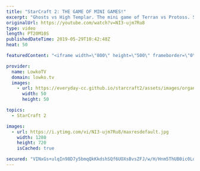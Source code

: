 ```yaml
---
title: "StarCraft 2: THE GAME OF MINI GAMES!"
excerpt: "Ghosts vs High Templar. The mini game of Terran vs Protoss. Subscribe for more videos: http://lowko.tv/youtube More StarCraft 2: https://youtu.be/QY1-jE2wBk4  In this professional match of Protoss vs Terran between Stats and INnoVation I cast a game on Turbo Cruise '84. One of the new maps in StarCraft"
originalUrl: https://youtube.com/watch?v=NI3-ujm7Ru8
type: video
length: PT20M10S
publishedDateTime: 2019-05-29T10:42:48Z
heat: 50

featuredContent: "<iframe width=\"800\" height=\"500\" frameborder=\"0\" src=\"https://www.youtube.com/embed/NI3-ujm7Ru8\" allow=\"accelerometer; autoplay; encrypted-media; gyroscope; picture-in-picture\" allowfullscreen></iframe>"

provider:
  name: LowkoTV
  domain: lowko.tv
  images:
    - url: https://everyday-cc.github.io/starcraft2/assets/images/organizations/lowko.tv-50x50.jpg
      width: 50
      height: 50

topics:
  - StarCraft 2

images:
  - url: https://i.ytimg.com/vi/NI3-ujm7Ru8/maxresdefault.jpg
    width: 1280
    height: 720
    isCached: true

secured: "VINxGs+ulqIn98D7y5bmqQkKkdshSQf6UOXsBvsZFJ/w/H/Hnm5ThUB0ic0LdjxodbmTdKM5I45wKhDhbrp6sVZQM/rAlZ9rCw9sB4Zcde6bjEJyFxqlTqiUca25zGkBg1i7J2FSuPs6BjT5cRordMnF7c1B8trarVgCiLoMjf9QjYJDoKDtbjxllBASB49G74EttrQtF1CfD6vTIS8XFbZ+ntWQkHOk5KO8JbUEgnkmrTxI7Hn/NA+xQjRcd0IJ5rARuhBj7/TWGdNGENLSgj2qD4B2ESBsw3oMy/re8oOGMdo8UBEnJkmwv82xtUk79Q9MCnaHinVjKc/s0lw1RkeiX6fivjlpiXPvX2oB9g05CJ4NPFtc5sF36KQyWtYudKPUdPcDaulgRVbYJ3irX33WmtbSTHx3y+Sw9M/L29k=;zXpqBAYBMqeeHvyeIfq97Q=="
---
```


